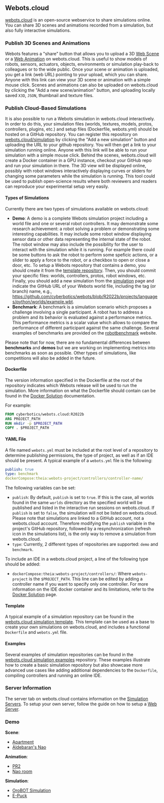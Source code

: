 ## Webots.cloud

[webots.cloud](https://webots.cloud) is an open-source webservice to share simulations online.
You can share 3D scenes and animations recorded from a simulation, but also fully interactive simulations.

### Publish 3D Scenes and Animations

Webots features a "share" button that allows you to upload a 3D [Web Scene](web-scene.md) or a [Web Animation](web-animation.md) on webots.cloud.
This is useful to show models of robots, sensors, actuators, objects, environments or simulation play-back to colleagues or to the wide public.
Once your scene or animation is uploaded, you get a link (web URL) pointing to your upload, which you can share.
Anyone with this link can view your 3D scene or animation with a simple mouse click.
Scenes and animations can also be uploaded on webots.cloud by clicking the "Add a new scene/animation" button, and uploading locally saved `X3D`, `JSON`, thumbnail and texture files.

### Publish Cloud-Based Simulations

It is also possible to run a Webots simulation in webots.cloud interactively.
In order to do this, your simulation files (worlds, textures, models, protos, controllers, plugins, etc.) and setup files (Dockerfile, webots.yml) should be hosted on a GitHub repository.
You can register this repository on [webots.cloud/simulation](https://webots.cloud/simulation) by clicking the "Add a new simulation" button and uploading the URL to your github repository.
You will then get a link to your simulation running online.
Anyone with this link will be able to run your simulation with a simple mouse click.
Behind the scenes, webots.cloud will create a Docker container in a GPU instance, checkout your GitHub repo and run your simulation in there.
The 3D view will be displayed online, possibly with robot windows interactively displaying curves or sliders for changing some parameters while the simulation is running.
This tool could be used to publish open-science results where both reviewers and readers can reproduce your experimental setup very easily.

#### Types of Simulations
Currently there are two types of simulations available on webots.cloud:
* **Demo**: A demo is a complete Webots simulation project including a world file and one or several robot controllers.
It may demonstrate some research achievement: a robot solving a problem or demonstrating some interesting capabilities.
It may include some robot window displaying sensor data or other data representing the internal state of the robot.
The robot window may also include the possibility for the user to interact with the simulation while it is running.
For example there could be some buttons to ask the robot to perform some speficic actions, or a slider to apply a force to the robot, or a checkbox to open or close a door, etc.
To setup a Webots repository that contains a demo, you should create it from the [template repository](https://github.com/cyberbotics/webots-cloud-simulation-template).
Then, you should commit your specific files: worlds, controllers, protos, robot windows, etc.
Finally, you should add a new simulation from the [simulation](https://webots.cloud/simulation) page and indicate the GitHub URL of your Webots world file, including the tag (or branch) name, e.g., https://github.com/cyberbotics/webots/blob/R2022b/projects/languages/python/worlds/example.wbt.
* **Benchmark**: A benchmark is a simulation scenario which proposes a challenge involving a single participant.
A robot has to address a problem and its behavior is evaluated against a performance metrics.
This performance metrics is a scalar value which allows to compare the performance of different participant against the same challenge.
Several examples of benchmarks are provided on the [robotbenchmark](https://robotbenchmark.net) website.

Please note that for now, there are no fundamental differences between **benchmarks** and **demos** but we are working on implementing metrics into benchmarks as soon as possible.
Other types of simulations, like competitions will also be added in the future.

#### Dockerfile

The version information specified in the Dockerfile at the root of the repository indicates which Webots release will be used to run the simulation.
More information on what the Dockerfile should contain can be found in the [Docker Solution](setup-a-webots-project-repository.md#docker-solution) documentation.

For example:
```Dockerfile
FROM cyberbotics/webots.cloud:R2022b
ARG PROJECT_PATH
RUN mkdir -p $PROJECT_PATH
COPY . $PROJECT_PATH
```

#### YAML File

A file named `webots.yml` must be included at the root level of a repository to determine publishing permissions, the type of project, as well as if an IDE should be present.
A typical example of a `webots.yml` file is the following:
```yaml
publish: true
type: benchmark
dockerCompose:theia:webots-project/controllers/controller-name/
```

The following variables can be set:
* `publish`: By default, `publish` is set to `true`. If this is the case, all worlds found in the same `worlds` directory as the specified world will be published and listed in the interactive run sessions on webots.cloud. If `publish` is set to `false`, the simulation will not be listed on webots.cloud. Please note that simulations are linked to a GitHub account, not a webots.cloud account. Therefore modifying the `publish` variable in the project's GitHub repository, followed by a resynchronization (refresh icon in the simulations list), is the only way to remove a simulation from webots.cloud.
* `type`: Currently, 2 different types of repositories are supported: `demo` and `benchmark`.

To include an IDE in a webots.cloud project, a line of the following type should be added:
* `dockerCompose:theia:webots-project/controllers/`: Where `webots-project` is the `$PROJECT_PATH`. This line can be edited by adding a controller name if you want to specify only one controller. For more information on the IDE docker container and its limitations, refer to the [Docker Solution](setup-a-webots-project-repository.md#docker-solution) page.

#### Template

A typical example of a simulation repository can be found in the [webots.cloud simulation template](https://github.com/cyberbotics/webots-cloud-simulation-template).
This template can be used as a base to create your own simulations on webots.cloud, and includes a functional `Dockerfile` and `webots.yml` file.

#### Examples

Several examples of simulation repositories can be found in the [webots.cloud simulation examples](https://github.com/cyberbotics/webots-cloud-simulation-examples) repository.
These examples illustrate how to create a basic simulation repository but also showcase more advanced use cases like adding additional dependencies to the `Dockerfile`, compiling controllers and running an online IDE.

### Server Information

The server tab on webots.cloud contains information on the [Simulation Servers](simulation-server.md). To setup your own server, follow the guide on how to setup a [Web Server](web-server.md).

### Demo

**Scene**:
- [Apartment](https://webots.cloud/SchkH69)
- [Aldebaran's Nao](https://webots.cloud/Scvuzo1)

**Animation**:
- [PR2](https://webots.cloud/AcpeTj6)
- [Nao room](https://webots.cloud/AcTNYs0)

**Simulation**:

- [OroBOT Simulation](https://webots.cloud/run?version=R2022b&url=https://github.com/ThomasOliverKimble/orobot/blob/main/worlds/OroBOT.wbt)
- [E-Puck](https://webots.cloud/run?version=R2022b&url=https://github.com/ThomasOliverKimble/GuidedTour/blob/guided-tour/e-puck/worlds/e-puck_line_demo.wbt)

